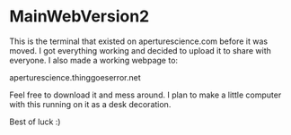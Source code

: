 # MainWebVersion2

This is the terminal that existed on aperturescience.com before it was moved. I got everything working and decided to upload it to share with everyone.
I also made a working webpage to:

aperturescience.thinggoeserror.net

Feel free to download it and mess around. I plan to make a little computer with this running on it as a desk decoration.

Best of luck :)
